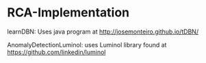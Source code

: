 # RCA-Implementation

learnDBN: Uses java program at http://josemonteiro.github.io/tDBN/

AnomalyDetectionLuminol: uses Luminol library found at https://github.com/linkedin/luminol
